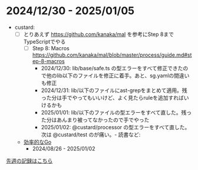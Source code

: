 # 2024/12/30 - 2025/01/05

- custard:
    - [ ] とりあえず <https://github.com/kanaka/mal> を参考にStep 8までTypeScriptでやる
        - [ ] Step 8: Macros <https://github.com/kanaka/mal/blob/master/process/guide.md#step-8-macros>
            - 2024/12/30: lib/base/safe.ts の型エラーをすべて修正できたので他のlib以下のファイルを修正に着手。あと、sg.yamlの間違いも修正
            - 2024/12/31: lib/以下のファイルにast-grepをまとめて適用。残った分は手でやってもいいけど、よく見たらruleを追加すればいけるかも
            - 2025/01/01: lib/以下のファイルの型エラーをすべて直した。残った分はあんまり被ってなかったので手でやった
            - 2025/01/02: @custard/processor の型エラーをすべて直した。次は @custard/test
のが痛い。- 読書など:
    - [効率的なGo](https://www.oreilly.co.jp//books/9784814400539/)
        - 2024/08/26 - 2025/01/02

[先週の記録はこちら](https://github.com/igrep/daily-commits/blob/f9eb88cd61c4d011325cda54ab351095888b82ac/yesterday.md)
